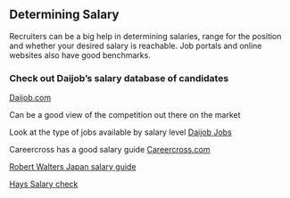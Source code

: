 ## Determining Salary
 
Recruiters can be a big help in determining salaries, range for the position and whether your desired salary is reachable. Job portals and online websites also have good benchmarks.

### Check out Daijob’s salary database of candidates 

<a href="https://www.daijob.com/en/ecompany/index.html">Daijob.com</a>

Can be a good view of the competition out there on the market 
      
Look at the type of jobs available by salary level <a href="https://www.daijob.com/en/jobs/?pg=0">Daijob Jobs</a>
       
Careercross has a good salary guide <a href="https://www.careercross.com/en/salary-survey">Careercross.com</a>
      
<a href="https://www.robertwalters.co.jp/content/dam/robert-walters/country/japan/files/salary-survey/E-Book2017.pdf"><span style="font-weight:400">Robert Walters Japan salary guide</a>
       
<a href="https://www.hays.co.jp/en/salary-check/index.htm">Hays Salary check</a>
    
